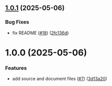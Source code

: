 ## [1.0.1](https://github.com/noshiro-pf/ts-type-forge/compare/v1.0.0...v1.0.1) (2025-05-06)

### Bug Fixes

- fix README ([#18](https://github.com/noshiro-pf/ts-type-forge/issues/18)) ([2fc136d](https://github.com/noshiro-pf/ts-type-forge/commit/2fc136d2e66cd7be2eaeada33bcabfbb72045f47))

# 1.0.0 (2025-05-06)

### Features

- add source and document files ([#7](https://github.com/noshiro-pf/ts-type-forge/issues/7)) ([3d13a20](https://github.com/noshiro-pf/ts-type-forge/commit/3d13a20513afd4b164ca344293c5bae0e6e04b22))
